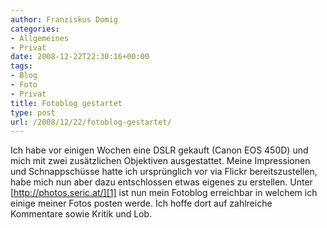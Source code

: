 ```yaml
---
author: Franziskus Domig
categories:
- Allgemeines
- Privat
date: 2008-12-22T22:30:16+00:00
tags:
- Blog
- Foto
- Privat
title: Fotoblog gestartet
type: post
url: /2008/12/22/fotoblog-gestartet/
---
```


Ich habe vor einigen Wochen eine DSLR gekauft (Canon EOS 450D) und mich mit zwei zusätzlichen Objektiven ausgestattet. Meine Impressionen und Schnappschüsse hatte ich ursprünglich vor via Flickr bereitszustellen, habe mich nun aber dazu entschlossen etwas eigenes zu erstellen. Unter [http://photos.seric.at/][1] ist nun mein Fotoblog erreichbar in welchem ich einige meiner Fotos posten werde. Ich hoffe dort auf zahlreiche Kommentare sowie Kritik und Lob.

 [1]: http://photos.seric.at/ "Fotoblog von Franziskus Domig"
